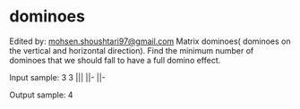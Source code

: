 # dominoes
Edited by: mohsen.shoushtari97@gmail.com
Matrix dominoes( dominoes on the vertical and horizontal direction). Find the minimum number of dominoes that we should fall to have a full domino effect.

Input sample:
3 3
|||
||-
||-

Output sample:
4
